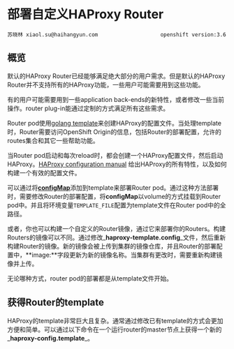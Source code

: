 # 部署自定义HAProxy Router

```
苏晓林 xiaol.su@haihangyun.com                    openshift version:3.6
```

## 概览

默认的HAProxy Router已经能够满足绝大部分的用户需求。但是默认的HAProxy Router并不支持所有的HAProxy功能，一些用户可能需要用到这些功能。

有的用户可能需要用到一些application back-ends的新特性，或者修改一些当前操作。router plug-in能通过定制的方式满足所有这些需求。

Router pod使用[golang template](http://golang.org/pkg/text/template/)来创建HAProxy的配置文件。当处理template时，Router需要访问OpenShift Origin的信息，包括Router的部署配置，允许的routes集合和其它一些帮助功能。

当Router pod启动和每次reload时，都会创建一个HAProxy配置文件，然后启动HAProxy。[HAProxy configuration manual](https://cbonte.github.io/haproxy-dconv/configuration-1.5.html) 给出HAProxy的所有特性，以及如何构建一个有效的配置文件。

可以通过将[**configMap**](https://docs.openshift.org/latest/install_config/router/customized_haproxy_router.html#using-configmap-replace-template)添加到template来部署Router pod。通过这种方法部署时，需要修改Router的部署配置，将**configMap**以volume的方式挂载到Router pod中。并且将环境变量`TEMPLATE_FILE`配置为template文件在Router pod中的全路径。

或者，你也可以构建一个自定义的Router镜像，通过它来部署你的Routers。构建Routers的镜像可以不同。通过修改_**haproxy-template.config**_文件，然后重新构建Router的镜像。新的镜像会被上传到集群的镜像仓库，并且Router的部署配置中，**image:**字段更新为新的镜像名称。当集群有更改时，需要重新构建镜像并上传。

无论哪种方式，router pod的部署都是从template文件开始。

## 获得Router的template

HAProxy的template非常巨大且复杂。通常通过修改已有template的方式会更加方便和简单。可以通过以下命令在一个运行router的master节点上获得一个新的_**haproxy-config.template**_。





